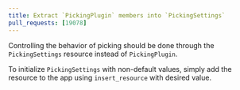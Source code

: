```yaml
---
title: Extract `PickingPlugin` members into `PickingSettings`
pull_requests: [19078]
---
```


Controlling the behavior of picking should be done through
the `PickingSettings` resource instead of `PickingPlugin`.

To initialize `PickingSettings` with non-default values, simply add
the resource to the app using `insert_resource` with desired value.
